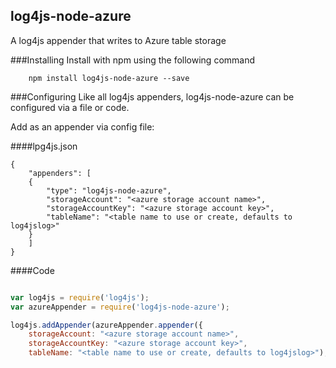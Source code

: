 ## log4js-node-azure
A log4js appender that writes to Azure table storage

###Installing
Install with npm using the following command

```
    npm install log4js-node-azure --save
```

###Configuring
Like all log4js appenders, log4js-node-azure can be configured via a file or code.

Add as an appender via config file:

####lpg4js.json

```
{
    "appenders": [
    {
        "type": "log4js-node-azure",
        "storageAccount": "<azure storage account name>",
        "storageAccountKey": "<azure storage account key>",
        "tableName": "<table name to use or create, defaults to log4jslog>"
    }
    ]
}
```

####Code

```javascript

var log4js = require('log4js');
var azureAppender = require('log4js-node-azure');

log4js.addAppender(azureAppender.appender({
    storageAccount: "<azure storage account name>",
    storageAccountKey: "<azure storage account key>",
    tableName: "<table name to use or create, defaults to log4jslog>"), 'azure');

```




